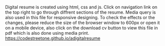 Digital resume is created using html, css and js. Click on navigation link on the top right to go through diffrent sections of the resume. Media query is also used in this file for responsive designing. To check the effects or the changes, please reduce the size of the browser window to 600px or open it on a mobile device, also click on the download cv button to view this file in pdf which is also done using media print.
https://codestreetone.github.io/adigitalresume
